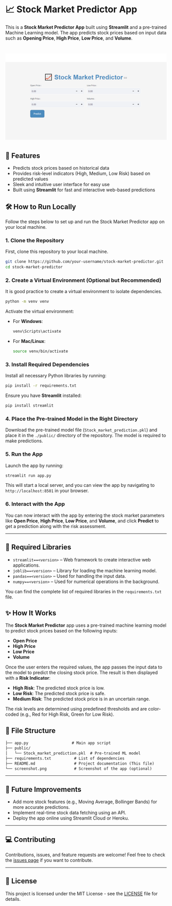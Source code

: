 
# 📈 Stock Market Predictor App

This is a **Stock Market Predictor App** built using **Streamlit** and a pre-trained Machine Learning model. The app predicts stock prices based on input data such as **Opening Price**, **High Price**, **Low Price**, and **Volume**.

# ![Stock Market Predictor App](./public/App_photo.png) <!-- Add a screenshot of the app here -->

## 🚀 Features
- Predicts stock prices based on historical data
- Provides risk-level indicators (High, Medium, Low Risk) based on predicted values
- Sleek and intuitive user interface for easy use
- Built using **Streamlit** for fast and interactive web-based predictions

## 🛠️ How to Run Locally

Follow the steps below to set up and run the Stock Market Predictor app on your local machine.

### 1. Clone the Repository
First, clone this repository to your local machine.

```bash
git clone https://github.com/your-username/stock-market-predictor.git
cd stock-market-predictor
```

### 2. Create a Virtual Environment (Optional but Recommended)
It is good practice to create a virtual environment to isolate dependencies.

```bash
python -m venv venv
```

Activate the virtual environment:

- For **Windows**:
    ```bash
    venv\Scripts\activate
    ```

- For **Mac/Linux**:
    ```bash
    source venv/bin/activate
    ```

### 3. Install Required Dependencies
Install all necessary Python libraries by running:

```bash
pip install -r requirements.txt
```

Ensure you have **Streamlit** installed:

```bash
pip install streamlit
```

### 4. Place the Pre-trained Model in the Right Directory
Download the pre-trained model file (`Stock_market_prediction.pkl`) and place it in the `./public/` directory of the repository. The model is required to make predictions.

### 5. Run the App
Launch the app by running:

```bash
streamlit run app.py
```

This will start a local server, and you can view the app by navigating to `http://localhost:8501` in your browser.

### 6. Interact with the App
You can now interact with the app by entering the stock market parameters like **Open Price**, **High Price**, **Low Price**, and **Volume**, and click **Predict** to get a prediction along with the risk assessment.

---

## 🔧 Required Libraries

- `streamlit==<version>` – Web framework to create interactive web applications.
- `joblib==<version>` – Library for loading the machine learning model.
- `pandas==<version>` – Used for handling the input data.
- `numpy==<version>` – Used for numerical operations in the background.

You can find the complete list of required libraries in the `requirements.txt` file.

## ✨ How It Works

The **Stock Market Predictor** app uses a pre-trained machine learning model to predict stock prices based on the following inputs:
- **Open Price**
- **High Price**
- **Low Price**
- **Volume**

Once the user enters the required values, the app passes the input data to the model to predict the closing stock price. The result is then displayed with a **Risk Indicator**:
- **High Risk**: The predicted stock price is low.
- **Low Risk**: The predicted stock price is safe.
- **Medium Risk**: The predicted stock price is in an uncertain range.

The risk levels are determined using predefined thresholds and are color-coded (e.g., Red for High Risk, Green for Low Risk).

## 📁 File Structure

```
├── app.py                   # Main app script
├── public/
│   └── Stock_market_prediction.pkl  # Pre-trained ML model
├── requirements.txt          # List of dependencies
├── README.md                 # Project documentation (This file)
└── screenshot.png            # Screenshot of the app (optional)
```

---

## 🔧 Future Improvements

- Add more stock features (e.g., Moving Average, Bollinger Bands) for more accurate predictions.
- Implement real-time stock data fetching using an API.
- Deploy the app online using Streamlit Cloud or Heroku.

---

## 💻 Contributing

Contributions, issues, and feature requests are welcome! Feel free to check the [issues page](https://github.com/your-username/stock-market-predictor/issues) if you want to contribute.

---

## 📄 License

This project is licensed under the MIT License - see the [LICENSE](LICENSE) file for details.
